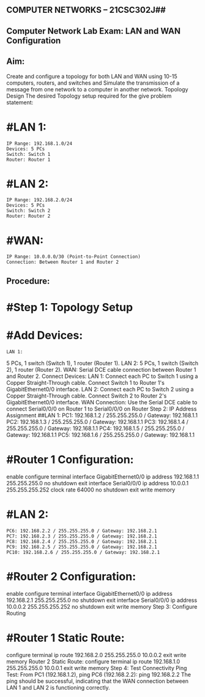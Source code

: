 ## COMPUTER NETWORKS – 21CSC302J##
## Computer Network Lab Exam: LAN and WAN Configuration
## Aim:
Create and configure a topology for both LAN and WAN using 10-15 computers, routers, and switches and Simulate the transmission of a message from one network to a computer in another network.
Topology Design
The desired Topology setup required for the give problem statement:
# #LAN 1:
	IP Range: 192.168.1.0/24
	Devices: 5 PCs
	Switch: Switch 1
	Router: Router 1
# #LAN 2:
	IP Range: 192.168.2.0/24
	Devices: 5 PCs
	Switch: Switch 2
	Router: Router 2
# #WAN:
	IP Range: 10.0.0.0/30 (Point-to-Point Connection)
	Connection: Between Router 1 and Router 2
## Procedure:
# #Step 1: Topology Setup
# #Add Devices:
	LAN 1:
5 PCs, 1 switch (Switch 1), 1 router (Router 1).
	LAN 2:
5 PCs, 1 switch (Switch 2), 1 router (Router 2).
	WAN:
Serial DCE cable connection between Router 1 and Router 2.
Connect Devices:
	LAN 1:
Connect each PC to Switch 1 using a Copper Straight-Through cable.
Connect Switch 1 to Router 1's GigabitEthernet0/0 interface.
	LAN 2:
Connect each PC to Switch 2 using a Copper Straight-Through cable.
Connect Switch 2 to Router 2's GigabitEthernet0/0 interface.
	WAN Connection:
Use the Serial DCE cable to connect Serial0/0/0 on Router 1 to Serial0/0/0 on Router 
Step 2: IP Address Assignment
##LAN 1:
	PC1: 192.168.1.2 / 255.255.255.0 / Gateway: 192.168.1.1
	PC2: 192.168.1.3 / 255.255.255.0 / Gateway: 192.168.1.1
	PC3: 192.168.1.4 / 255.255.255.0 / Gateway: 192.168.1.1
	PC4: 192.168.1.5 / 255.255.255.0 / Gateway: 192.168.1.1
	PC5: 192.168.1.6 / 255.255.255.0 / Gateway: 192.168.1.1
# #Router 1 Configuration:
enable
configure terminal
interface GigabitEthernet0/0
ip address 192.168.1.1 255.255.255.0
no shutdown
exit
interface Serial0/0/0
ip address 10.0.0.1 255.255.255.252
clock rate 64000
no shutdown
exit
write memory
# #LAN 2:
	PC6: 192.168.2.2 / 255.255.255.0 / Gateway: 192.168.2.1
	PC7: 192.168.2.3 / 255.255.255.0 / Gateway: 192.168.2.1
	PC8: 192.168.2.4 / 255.255.255.0 / Gateway: 192.168.2.1
	PC9: 192.168.2.5 / 255.255.255.0 / Gateway: 192.168.2.1
	PC10: 192.168.2.6 / 255.255.255.0 / Gateway: 192.168.2.1
# #Router 2 Configuration:
enable
configure terminal
interface GigabitEthernet0/0
ip address 192.168.2.1 255.255.255.0
no shutdown
exit
interface Serial0/0/0
ip address 10.0.0.2 255.255.255.252
no shutdown
exit
write memory
Step 3: Configure Routing
# #Router 1 Static Route:
configure terminal
ip route 192.168.2.0 255.255.255.0 10.0.0.2
exit
write memory
Router 2 Static Route:
configure terminal
ip route 192.168.1.0 255.255.255.0 10.0.0.1
exit
write memory
Step 4: Test Connectivity
Ping Test: From PC1 (192.168.1.2), ping PC6 (192.168.2.2):
ping 192.168.2.2
The ping should be successful, indicating that the WAN connection between LAN 1 and LAN 2 is functioning correctly.
